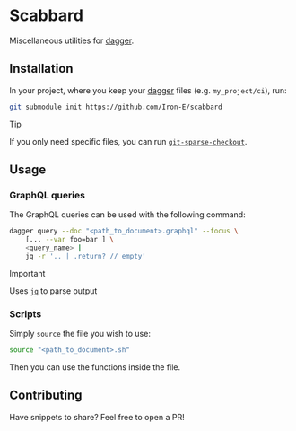 # Scabbard

Miscellaneous utilities for [dagger].

## Installation

In your project, where you keep your [dagger] files (e.g. `my_project/ci`), run:

```sh
git submodule init https://github.com/Iron-E/scabbard
```

> [!TIP]
>
> If you only need specific files, you can run [`git-sparse-checkout`].

## Usage

### GraphQL queries

The GraphQL queries can be used with the following command:

```sh
dagger query --doc "<path_to_document>.graphql" --focus \
	[... --var foo=bar ] \
	<query_name> |
	jq -r '.. | .return? // empty'
```

> [!IMPORTANT]
>
> Uses [`jq`] to parse output

### Scripts

Simply `source` the file you wish to use:

```sh
source "<path_to_document>.sh"
```

Then you can use the functions inside the file.

## Contributing

Have snippets to share? Feel free to open a PR!

[`git-sparse-checkout`]: https://git-scm.com/docs/git-sparse-checkout
[`jq`]: https://github.com/jqlang/jq
[dagger]: https://github.com/dagger/dagger
